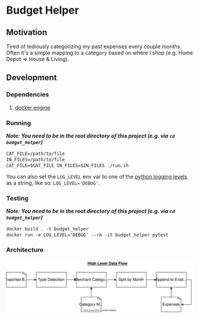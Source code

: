 # Budget Helper

## Motivation

Tired of tediously categorizing my past expenses every couple months. Often it's a simple mapping to a category based on where I shop (e.g. Home Depot => House & Living).

## Development

### Dependencies

1. [docker engine](https://docs.docker.com/engine/install/)

### Running

**_Note: You need to be in the root directory of this project (e.g. via `cd budget_helper`)_**

```
CAT_FILE=/path/to/file
IN_FILES=/path/to/file
CAT_FILE=$CAT_FILE IN_FILES=$IN_FILES ./run.sh
```

You can also set the `LOG_LEVEL` env var to one of the
[python logging levels](https://docs.python.org/3/library/logging.html#logging-levels)
as a string, like so: `LOG_LEVEL='DEBUG'`.

### Testing

**_Note: You need to be in the root directory of this project (e.g. via `cd budget_helper`)_**

```
docker build . -t budget_helper
docker run -e LOG_LEVEL='DEBUG' --rm -it budget_helper pytest
```

### Architecture

![](./budgetHelper-Architecture.drawio.svg)

